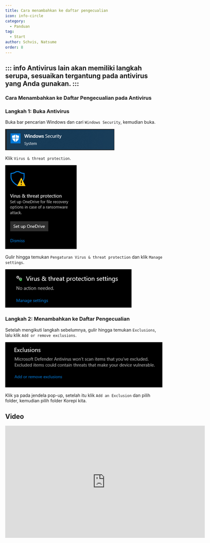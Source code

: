 ```yaml
---
title: Cara menambahkan ke daftar pengecualian
icon: info-circle
category:
  - Panduan
tag:
  - Start
author: Schvis, Natsume
order: 8
---
```


::: info Antivirus lain akan memiliki langkah serupa, sesuaikan tergantung pada antivirus yang Anda gunakan.
:::
---
### Cara Menambahkan ke Daftar Pengecualian pada Antivirus

### Langkah 1: Buka Antivirus

Buka bar pencarian Windows dan cari `Windows Security`, kemudian buka.

![](/assets/images/docs/202312/security.png)

Klik `Virus & threat protection`.

![](/assets/images/docs/202312/virus1.png)

Gulir hingga temukan `Pengaturan Virus & threat protection` dan klik `Manage settings`.

![](/assets/images/docs/202312/virus3.png)

### Langkah 2: Menambahkan ke Daftar Pengecualian

Setelah mengikuti langkah sebelumnya, gulir hingga temukan `Exclusions`, lalu klik `Add or remove exclusions`.

![](/assets/images/docs/202312/virus4.png)

Klik ya pada jendela pop-up, setelah itu klik `Add an Exclusion` dan pilih folder, kemudian pilih folder Korepi kita.

## Video

<div class="iframe-container"><iframe width="640" height="360" src="https://www.youtube.com/embed/BonLkFNnO9w" title="How to Exclude a File or Folder from Windows Defender Scan In Windows 10 [Tutorial]" frameborder="0" allow="accelerometer; autoplay; clipboard-write; encrypted-media; gyroscope; picture-in-picture; web-share" allowfullscreen></iframe></div>
